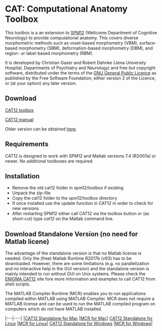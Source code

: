 # CAT: Computational Anatomy Toolbox
This toolbox is a an extension to [SPM12](http://www.fil.ion.ucl.ac.uk/spm/software/spm12/) (Wellcome Department of Cognitive Neurology) to provide computational anatomy. This covers diverse morphometric methods such as voxel-based morphometry (VBM), surface-based morphometry (SBM), deformation-based morphometry (DBM), and region- or label-based morphometry (RBM).

It is developed by Christian Gaser and Robert Dahnke (Jena University Hospital, Departments of Psychiatry and Neurology) and free but copyright software, distributed under the terms of the [GNU General Public Licence](http://www.gnu.org/licenses/gpl-2.0.html) as published by the Free Software Foundation; either version 2 of the Licence, or (at your option) any later version.

## Download
[CAT12 toolbox](http://141.35.69.218/cat12/cat12_latest.zip)

[CAT12 manual](http://141.35.69.218/cat12/CAT12-Manual.pdf)

Older version can be obtained [here](http://141.35.69.218/cat12/).

## Requirements
CAT12 is designed to work with SPM12 and Matlab versions 7.4 (R2007a) or newer. No additional toolboxes are required.

## Installation
- Remove the old cat12 folder in spm12/toolbox if existing
- Unpack the zip-file
- Copy the cat12 folder to the spm12/toolbox directory
- If once installed use the update function in CAT12 in order to check for new versions
- After restarting SPM12 either call CAT12 via the toolbox button or (as short-cut) type *cat12* on the Matlab command line.

## Download Standalone Version (no need for Matlab licene)
The advantage of the standalone version is that no Matlab license is needed. Only the (free) Matlab Runtime R2017b (v93) has to be downloaded. However, there are some limitations (e.g. no parallelization and no interactive help in the GUI version) and the standalone version is mainly intended to run without GUI on Unix systems. Please check the [ENIGMA CAT12](https://neuro-jena.github.io/enigma-cat12/#standalone) site fore more information and examples to call CAT12 from shell scripts.

The MATLAB Compiler Runtime (MCR) enables you to run applications compiled within MATLAB using MATLAB Compiler. MCR does not require a MATLAB license and can be used to run the MATLAB compiled program on computers which do not have MATLAB installed.

|---|---:|
|[CAT12 Standalone for Mac](http://141.35.69.218/cat12/cat12_latest_R2017b_MCR_Mac.zip) |[MCR for Mac](https://ssd.mathworks.com/supportfiles/downloads/R2017b/deployment_files/R2017b/installers/maci64/MCR_R2017b_maci64_installer.dmg.zip)|
[CAT12 Standalone for Linux](http://141.35.69.218/cat12/cat12_latest_R2017b_MCR_Linux.zip) |[MCR for Linux](https://ssd.mathworks.com/supportfiles/downloads/R2017b/deployment_files/R2017b/installers/glnxa64/MCR_R2017b_glnxa64_installer.zip)|
[CAT12 Standalone for Windows](http://141.35.69.218/cat12/cat12_latest_R2017b_MCR_Win.zip) |[MCR for Windows](https://ssd.mathworks.com/supportfiles/downloads/R2017b/deployment_files/R2017b/installers/win64/MCR_R2017b_win64_installer.exe)|